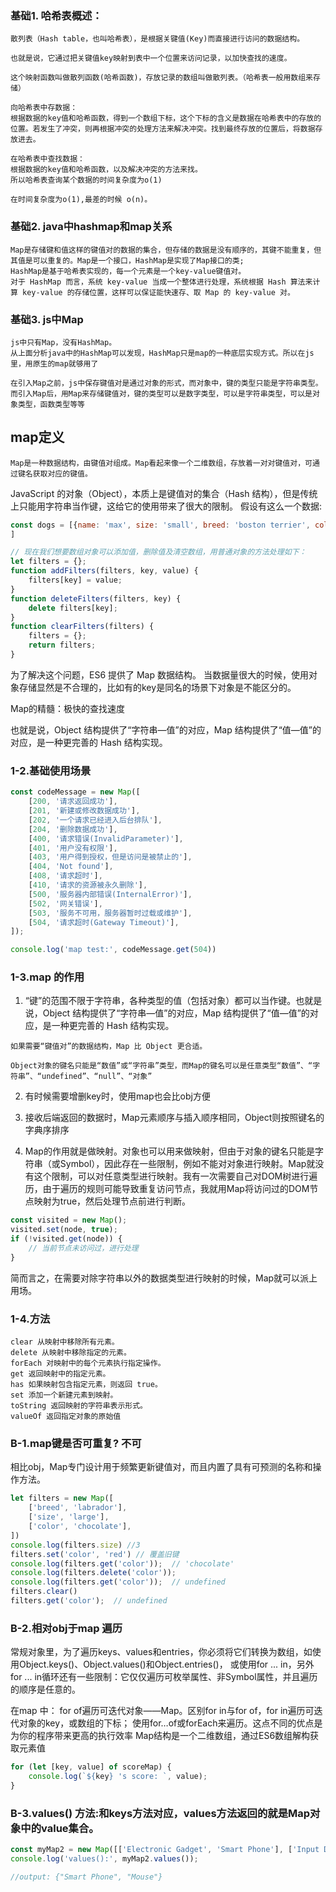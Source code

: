 ### 基础1. 哈希表概述：
```
散列表（Hash table，也叫哈希表），是根据关键值(Key)而直接进行访问的数据结构。

也就是说，它通过把关键值key映射到表中一个位置来访问记录，以加快查找的速度。

这个映射函数叫做散列函数(哈希函数)，存放记录的数组叫做散列表。（哈希表一般用数组来存储）

向哈希表中存数据：
根据数据的key值和哈希函数，得到一个数组下标，这个下标的含义是数据在哈希表中的存放的位置。若发生了冲突，则再根据冲突的处理方法来解决冲突。找到最终存放的位置后，将数据存放进去。

在哈希表中查找数据：
根据数据的key值和哈希函数，以及解决冲突的方法来找。
所以哈希表查询某个数据的时间复杂度为o(1)

在时间复杂度为o(1),最差的时候 o(n)。
```

### 基础2. java中hashmap和map关系
```
Map是存储键和值这样的键值对的数据的集合，但存储的数据是没有顺序的，其键不能重复，但其值是可以重复的。Map是一个接口，HashMap是实现了Map接口的类;
HashMap是基于哈希表实现的，每一个元素是一个key-value键值对。
对于 HashMap 而言，系统 key-value 当成一个整体进行处理，系统根据 Hash 算法来计算 key-value 的存储位置，这样可以保证能快速存、取 Map 的 key-value 对。
```

### 基础3. js中Map
```
js中只有Map，没有HashMap。
从上面分析java中的HashMap可以发现，HashMap只是map的一种底层实现方式。所以在js里，用原生的map就够用了

在引入Map之前，js中保存键值对是通过对象的形式，而对象中，键的类型只能是字符串类型。而引入Map后，用Map来存储键值对，键的类型可以是数字类型，可以是字符串类型，可以是对象类型，函数类型等等
```

## map定义
`Map是一种数据结构，由键值对组成。Map看起来像一个二维数组，存放着一对对键值对，可通过键名获取对应的键值。`

JavaScript 的对象（Object），本质上是键值对的集合（Hash 结构），但是传统上只能用字符串当作键，这给它的使用带来了很大的限制。
假设有这么一个数据:
```js
const dogs = [{name: 'max', size: 'small', breed: 'boston terrier', color: 'black'}, {name: 'don', size: 'large', breed: 'labrador', color: 'black'}, {name: 'shadow', size: 'medium', breed: 'labrador', color: 'chocolate'}
]

// 现在我们想要数组对象可以添加值，删除值及清空数组，用普通对象的方法处理如下：
let filters = {};
function addFilters(filters, key, value) {
    filters[key] = value;
}
function deleteFilters(filters, key) {
    delete filters[key];
}
function clearFilters(filters) {
    filters = {};
    return filters;
}
```
为了解决这个问题，ES6 提供了 Map 数据结构。
当数据量很大的时候，使用对象存储显然是不合理的，比如有的key是同名的场景下对象是不能区分的。

Map的精髓：极快的查找速度

也就是说，Object 结构提供了“字符串—值”的对应，Map 结构提供了“值—值”的对应，是一种更完善的 Hash 结构实现。

### 1-2.基础使用场景
```javaScript
const codeMessage = new Map([
    [200, '请求返回成功'],
    [201, '新建或修改数据成功'],
    [202, '一个请求已经进入后台排队'],
    [204, '删除数据成功'],
    [400, '请求错误(InvalidParameter)'],
    [401, '用户没有权限'],
    [403, '用户得到授权，但是访问是被禁止的'],
    [404, 'Not found'],
    [408, '请求超时'],
    [410, '请求的资源被永久删除'],
    [500, '服务器内部错误(InternalError)'],
    [502, '网关错误'],
    [503, '服务不可用，服务器暂时过载或维护'],
    [504, '请求超时(Gateway Timeout)'],
]);

console.log('map test:', codeMessage.get(504))
```

### 1-3.map 的作用
1. “键”的范围不限于字符串，各种类型的值（包括对象）都可以当作键。也就是说，Object 结构提供了“字符串—值”的对应，Map 结构提供了“值—值”的对应，是一种更完善的 Hash 结构实现。
```
如果需要“键值对”的数据结构，Map 比 Object 更合适。

Object对象的键名只能是“数值”或“字符串”类型，而Map的键名可以是任意类型“数值”、“字符串”、“undefined”、“null”、“对象”
```

2. 有时候需要增删key时，使用map也会比obj方便


4. 接收后端返回的数据时，Map元素顺序与插入顺序相同，Object则按照键名的字典序排序

5. Map的作用就是做映射。对象也可以用来做映射，但由于对象的键名只能是字符串（或Symbol），因此存在一些限制，例如不能对对象进行映射。Map就没有这个限制，可以对任意类型进行映射。我有一次需要自己对DOM树进行遍历，由于遍历的规则可能导致重复访问节点，我就用Map将访问过的DOM节点映射为true，然后处理节点前进行判断。
```javaScript
const visited = new Map();
visited.set(node, true);
if (!visited.get(node)) {
	// 当前节点未访问过，进行处理
}
```

简而言之，在需要对除字符串以外的数据类型进行映射的时候，Map就可以派上用场。


### 1-4.方法
```
clear 从映射中移除所有元素。
delete 从映射中移除指定的元素。
forEach 对映射中的每个元素执行指定操作。
get 返回映射中的指定元素。
has 如果映射包含指定元素，则返回 true。
set 添加一个新建元素到映射。
toString 返回映射的字符串表示形式。
valueOf 返回指定对象的原始值
```

### B-1.map键是否可重复? 不可
相比obj，Map专门设计用于频繁更新键值对，而且内置了具有可预测的名称和操作方法。

```javaScript
let filters = new Map([
    ['breed', 'labrador'],
    ['size', 'large'],
    ['color', 'chocolate'],
])
console.log(filters.size) //3
filters.set('color', 'red') // 覆盖旧键
console.log(filters.get('color'));  // 'chocolate'
console.log(filters.delete('color'));
console.log(filters.get('color'));  // undefined
filters.clear()
filters.get('color');  // undefined
```

### B-2.相对obj于map 遍历
常规对象里，为了遍历keys、values和entries，你必须将它们转换为数组，如使用Object.keys()、Object.values()和Object.entries()，
或使用for ... in，另外for ... in循环还有一些限制：它仅仅遍历可枚举属性、非Symbol属性，并且遍历的顺序是任意的。

在map 中：
for of遍历可迭代对象——Map。区别for in与for of，for in遍历可迭代对象的key，或数组的下标；
使用for…of或forEach来遍历。这点不同的优点是为你的程序带来更高的执行效率
Map结构是一个二维数组，通过ES6数组解构获取元素值

```javaScript
for (let [key, value] of scoreMap) {
    console.log(`${key} 's score: `, value);
}
```

### B-3.values() 方法:和keys方法对应，values方法返回的就是Map对象中的value集合。
```javaScript
const myMap2 = new Map([['Electronic Gadget', 'Smart Phone'], ['Input Devices', 'Mouse']]);
console.log('values():', myMap2.values());

//output: {"Smart Phone", "Mouse"}
```


